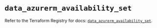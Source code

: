 # `data_azurerm_availability_set`

Refer to the Terraform Registry for docs: [`data_azurerm_availability_set`](https://registry.terraform.io/providers/hashicorp/azurerm/4.25.0/docs/data-sources/availability_set).
